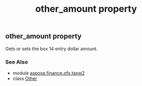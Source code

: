 ﻿---
title: other_amount property
second_title: Aspose.Finance for Python via .NET API References
description: 
type: docs
weight: 30
url: /python-net/aspose.finance.ofx.taxw2/other/other_amount/
is_root: false
---

## other_amount property


Gets or sets the box 14 entry dollar amount.

### See Also
* module [aspose.finance.ofx.taxw2](../../)
* class [Other](/finance/python-net/aspose.finance.ofx.taxw2/other)
